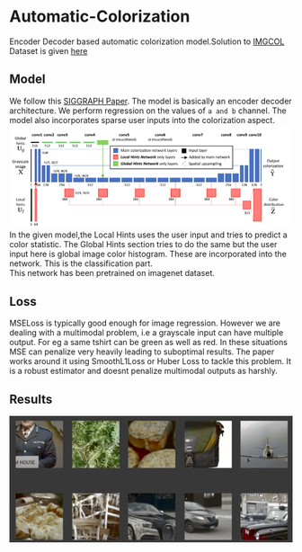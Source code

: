 # Automatic-Colorization
Encoder Decoder based automatic colorization model.Solution to [IMGCOL](https://www.aicrowd.com/challenges/ai-blitz-5/problems/imgcol) Dataset is given [here](https://www.kaggle.com/darthgera/colorization)
## Model
We follow this [SIGGRAPH Paper](https://richzhang.github.io/InteractiveColorization/). The model is basically an encoder decoder architecture. We perform regression on the values of `a and b` channel. The model also incorporates sparse user inputs into the colorization aspect. 
![model.PNG](https://github.com/darthgera123/Automatic-Colorization/blob/main/model.PNG)
In the given model,the Local Hints uses the user input and tries to predict a color statistic. The Global Hints section tries to do the same but the user input here is global image color histogram. These are incorporated into the network. This is the classification part.  
This network has been pretrained on imagenet dataset.  

## Loss
MSELoss is typically good enough for image regression. However we are dealing with a multimodal problem, i.e a grayscale input can have multiple output. For eg a same tshirt can be green as well as red. In these situations MSE can penalize very heavily leading to suboptimal results. The paper works around it using SmoothL1Loss or Huber Loss to tackle this problem. It is a robust estimator and doesnt penalize multimodal outputs as harshly.

## Results
![results](https://github.com/darthgera123/Automatic-Colorization/blob/main/results.png)

